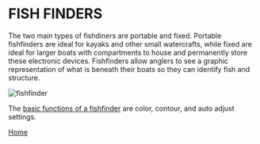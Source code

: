 # FISH FINDERS

The two main types of fishdiners are portable and fixed.  Portable fishfinders are ideal for kayaks and other small watercrafts, while fixed are ideal for larger boats with compartments to house and permanently store these electronic devices.  Fishfinders allow anglers to see a graphic representation of what is beneath their boats so they can identify fish and structure.

![fishfinder](https://bloximages.chicago2.vip.townnews.com/heraldextra.com/content/tncms/assets/v3/editorial/a/aa/aaa4582e-190d-5d86-b550-39e829a4ec09/56c50589a9ca8.image.jpg)  

The [basic functions of a fishfinder](https://www.youtube.com/watch?v=CkGg5rnK4Cc) are color, contour, and auto adjust settings.

[Home](index.md)  
